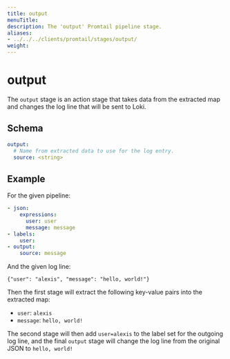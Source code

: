 ```yaml
---
title: output
menuTitle:  
description: The 'output' Promtail pipeline stage. 
aliases: 
- ../../../clients/promtail/stages/output/
weight:  
---
```


# output

The `output` stage is an action stage that takes data from the extracted map and
changes the log line that will be sent to Loki.

## Schema

```yaml
output:
  # Name from extracted data to use for the log entry.
  source: <string>
```

## Example

For the given pipeline:

```yaml
- json:
    expressions:
      user: user
      message: message
- labels:
    user:
- output:
    source: message
```

And the given log line:

```
{"user": "alexis", "message": "hello, world!"}
```

Then the first stage will extract the following key-value pairs into the
extracted map:

- `user`: `alexis`
- `message`: `hello, world!`

The second stage will then add `user=alexis` to the label set for the outgoing
log line, and the final `output` stage will change the log line from the
original JSON to `hello, world!`
